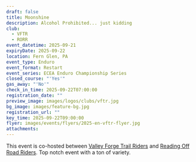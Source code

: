 ```yaml
---
draft: false
title: Moonshine
description: Alcohol Prohibited... just kidding
club:
  - VFTR
  - RORR
event_datetime: 2025-09-21
expiryDate: 2025-09-22
location: Fern Glen, PA
event_type: Enduro
event_format: Restart
event_series: ECEA Enduro Championship Series
closed_course: "'Yes'"
gas_away: "'No'"
check_in_time: 2025-09-22T07:00:00
registration_date: ""
preview_image: images/logos/clubs/vftr.jpg
bg_image: images/feature-bg.jpg
registration_url: ""
key_time: 2025-09-22T09:00:00
flyer: images/events/flyers/2025-en-vftr-flyer.jpg
attachments:
---
```


This event is co-hosted between [Valley Forge Trail Riders](/clubs/vftr) and [Reading Off Road Riders](/clubs/rorr). Top notch event with a ton of variety.
